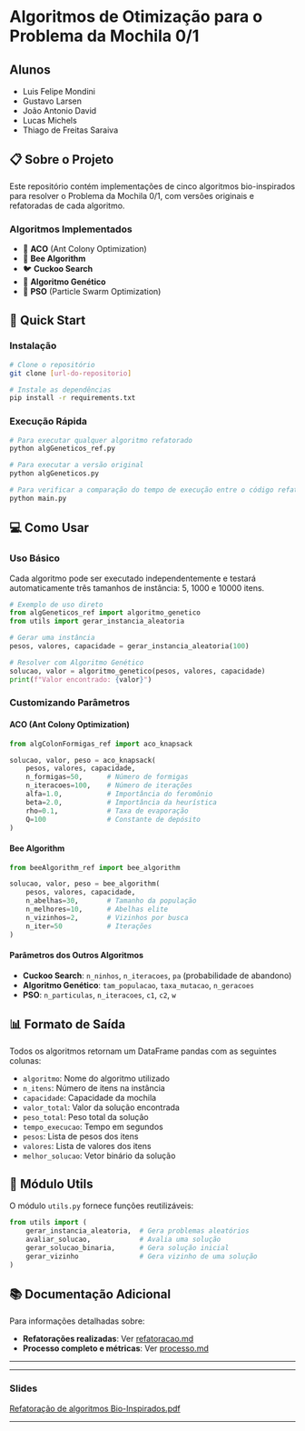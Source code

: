 # Algoritmos de Otimização para o Problema da Mochila 0/1

## Alunos
- Luis Felipe Mondini
- Gustavo Larsen
- João Antonio David
- Lucas Michels
- Thiago de Freitas Saraiva

## 📋 Sobre o Projeto

Este repositório contém implementações de cinco algoritmos bio-inspirados para resolver o Problema da Mochila 0/1, com versões originais e refatoradas de cada algoritmo.

### Algoritmos Implementados
- 🐜 **ACO** (Ant Colony Optimization)
- 🐝 **Bee Algorithm**
- 🐦 **Cuckoo Search**
- 🧬 **Algoritmo Genético**
- 🌊 **PSO** (Particle Swarm Optimization)

## 🚀 Quick Start

### Instalação
```bash
# Clone o repositório
git clone [url-do-repositorio]

# Instale as dependências
pip install -r requirements.txt
```

### Execução Rápida
```python
# Para executar qualquer algoritmo refatorado
python algGeneticos_ref.py

# Para executar a versão original
python algGeneticos.py

# Para verificar a comparação do tempo de execução entre o código refatorado e o antigo
python main.py
```

## 💻 Como Usar

### Uso Básico
Cada algoritmo pode ser executado independentemente e testará automaticamente três tamanhos de instância: 5, 1000 e 10000 itens.

```python
# Exemplo de uso direto
from algGeneticos_ref import algoritmo_genetico
from utils import gerar_instancia_aleatoria

# Gerar uma instância
pesos, valores, capacidade = gerar_instancia_aleatoria(100)

# Resolver com Algoritmo Genético
solucao, valor = algoritmo_genetico(pesos, valores, capacidade)
print(f"Valor encontrado: {valor}")
```

### Customizando Parâmetros

#### ACO (Ant Colony Optimization)
```python
from algColonFormigas_ref import aco_knapsack

solucao, valor, peso = aco_knapsack(
    pesos, valores, capacidade,
    n_formigas=50,      # Número de formigas
    n_iteracoes=100,    # Número de iterações
    alfa=1.0,           # Importância do feromônio
    beta=2.0,           # Importância da heurística
    rho=0.1,            # Taxa de evaporação
    Q=100               # Constante de depósito
)
```

#### Bee Algorithm
```python
from beeAlgorithm_ref import bee_algorithm

solucao, valor, peso = bee_algorithm(
    pesos, valores, capacidade,
    n_abelhas=30,       # Tamanho da população
    n_melhores=10,      # Abelhas elite
    n_vizinhos=2,       # Vizinhos por busca
    n_iter=50           # Iterações
)
```

#### Parâmetros dos Outros Algoritmos
- **Cuckoo Search**: `n_ninhos`, `n_iteracoes`, `pa` (probabilidade de abandono)
- **Algoritmo Genético**: `tam_populacao`, `taxa_mutacao`, `n_geracoes`
- **PSO**: `n_particulas`, `n_iteracoes`, `c1`, `c2`, `w`

## 📊 Formato de Saída

Todos os algoritmos retornam um DataFrame pandas com as seguintes colunas:
- `algoritmo`: Nome do algoritmo utilizado
- `n_itens`: Número de itens na instância
- `capacidade`: Capacidade da mochila
- `valor_total`: Valor da solução encontrada
- `peso_total`: Peso total da solução
- `tempo_execucao`: Tempo em segundos
- `pesos`: Lista de pesos dos itens
- `valores`: Lista de valores dos itens
- `melhor_solucao`: Vetor binário da solução

## 🔧 Módulo Utils

O módulo `utils.py` fornece funções reutilizáveis:

```python
from utils import (
    gerar_instancia_aleatoria,  # Gera problemas aleatórios
    avaliar_solucao,            # Avalia uma solução
    gerar_solucao_binaria,      # Gera solução inicial
    gerar_vizinho               # Gera vizinho de uma solução
)
```

## 📚 Documentação Adicional

Para informações detalhadas sobre:
- **Refatorações realizadas**: Ver [refatoracao.md](./refatoracao.md)
- **Processo completo e métricas**: Ver [processo.md](./processo.md)

---

---

### Slides

[Refatoração de algoritmos Bio-Inspirados.pdf](https://github.com/user-attachments/files/20466637/Refatoracao.de.algoritmos.Bio-Inspirados.pdf)


---
